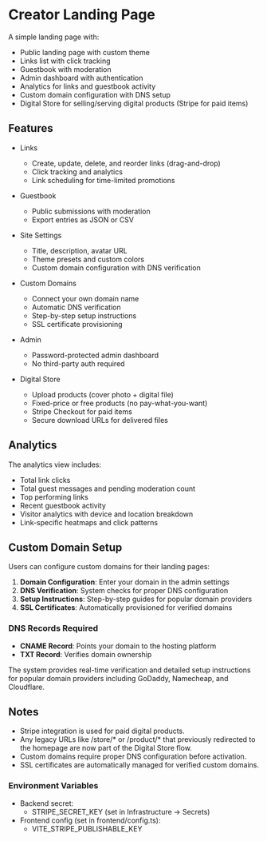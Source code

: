 # Creator Landing Page

A simple landing page with:
- Public landing page with custom theme
- Links list with click tracking
- Guestbook with moderation
- Admin dashboard with authentication
- Analytics for links and guestbook activity
- Custom domain configuration with DNS setup
- Digital Store for selling/serving digital products (Stripe for paid items)

## Features

- Links
  - Create, update, delete, and reorder links (drag-and-drop)
  - Click tracking and analytics
  - Link scheduling for time-limited promotions

- Guestbook
  - Public submissions with moderation
  - Export entries as JSON or CSV

- Site Settings
  - Title, description, avatar URL
  - Theme presets and custom colors
  - Custom domain configuration with DNS verification

- Custom Domains
  - Connect your own domain name
  - Automatic DNS verification
  - Step-by-step setup instructions
  - SSL certificate provisioning

- Admin
  - Password-protected admin dashboard
  - No third-party auth required

- Digital Store
  - Upload products (cover photo + digital file)
  - Fixed-price or free products (no pay-what-you-want)
  - Stripe Checkout for paid items
  - Secure download URLs for delivered files

## Analytics

The analytics view includes:
- Total link clicks
- Total guest messages and pending moderation count
- Top performing links
- Recent guestbook activity
- Visitor analytics with device and location breakdown
- Link-specific heatmaps and click patterns

## Custom Domain Setup

Users can configure custom domains for their landing pages:

1. **Domain Configuration**: Enter your domain in the admin settings
2. **DNS Verification**: System checks for proper DNS configuration
3. **Setup Instructions**: Step-by-step guides for popular domain providers
4. **SSL Certificates**: Automatically provisioned for verified domains

### DNS Records Required

- **CNAME Record**: Points your domain to the hosting platform
- **TXT Record**: Verifies domain ownership

The system provides real-time verification and detailed setup instructions for popular domain providers including GoDaddy, Namecheap, and Cloudflare.

## Notes

- Stripe integration is used for paid digital products.
- Any legacy URLs like /store/* or /product/* that previously redirected to the homepage are now part of the Digital Store flow.
- Custom domains require proper DNS configuration before activation.
- SSL certificates are automatically managed for verified custom domains.

### Environment Variables

- Backend secret:
  - STRIPE_SECRET_KEY (set in Infrastructure -> Secrets)
- Frontend config (set in frontend/config.ts):
  - VITE_STRIPE_PUBLISHABLE_KEY
